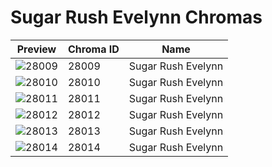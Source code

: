 # Sugar Rush Evelynn Chromas

| Preview | Chroma ID | Name |
|---------|-----------|------|
| ![28009](https://raw.communitydragon.org/latest/plugins/rcp-be-lol-game-data/global/default/v1/champion-chroma-images/28/28009.png) | 28009 | Sugar Rush Evelynn |
| ![28010](https://raw.communitydragon.org/latest/plugins/rcp-be-lol-game-data/global/default/v1/champion-chroma-images/28/28010.png) | 28010 | Sugar Rush Evelynn |
| ![28011](https://raw.communitydragon.org/latest/plugins/rcp-be-lol-game-data/global/default/v1/champion-chroma-images/28/28011.png) | 28011 | Sugar Rush Evelynn |
| ![28012](https://raw.communitydragon.org/latest/plugins/rcp-be-lol-game-data/global/default/v1/champion-chroma-images/28/28012.png) | 28012 | Sugar Rush Evelynn |
| ![28013](https://raw.communitydragon.org/latest/plugins/rcp-be-lol-game-data/global/default/v1/champion-chroma-images/28/28013.png) | 28013 | Sugar Rush Evelynn |
| ![28014](https://raw.communitydragon.org/latest/plugins/rcp-be-lol-game-data/global/default/v1/champion-chroma-images/28/28014.png) | 28014 | Sugar Rush Evelynn |